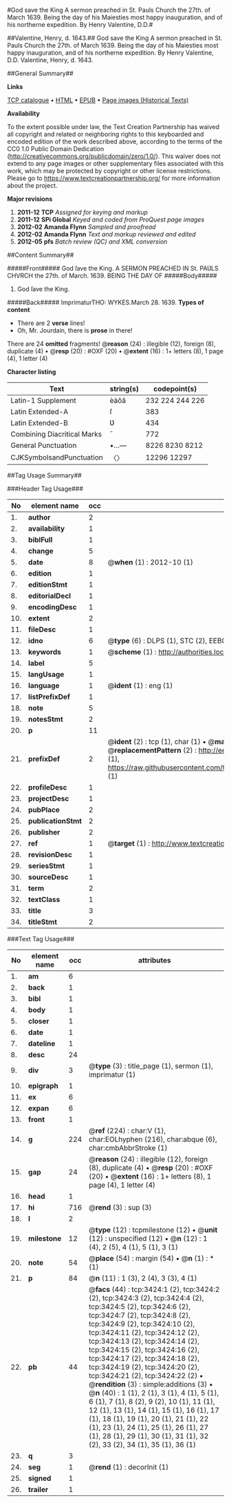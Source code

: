 #God save the King A sermon preached in St. Pauls Church the 27th. of March 1639. Being the day of his Maiesties most happy inauguration, and of his northerne expedition. By Henry Valentine, D.D.#

##Valentine, Henry, d. 1643.##
God save the King A sermon preached in St. Pauls Church the 27th. of March 1639. Being the day of his Maiesties most happy inauguration, and of his northerne expedition. By Henry Valentine, D.D.
Valentine, Henry, d. 1643.

##General Summary##

**Links**

[TCP catalogue](http://www.ota.ox.ac.uk/tcp/)  • 
[HTML](http://tei.it.ox.ac.uk/tcp/Texts-HTML/free/A14/A14262.html)  • 
[EPUB](http://tei.it.ox.ac.uk/tcp/Texts-EPUB/free/A14/A14262.epub) • 
[Page images (Historical Texts)](https://historicaltexts.jisc.ac.uk/eebo-99839030e)

**Availability**

To the extent possible under law, the Text Creation Partnership has waived all copyright and related or neighboring rights to this keyboarded and encoded edition of the work described above, according to the terms of the CC0 1.0 Public Domain Dedication (http://creativecommons.org/publicdomain/zero/1.0/). This waiver does not extend to any page images or other supplementary files associated with this work, which may be protected by copyright or other license restrictions. Please go to https://www.textcreationpartnership.org/ for more information about the project.

**Major revisions**

1. __2011-12__ __TCP__ *Assigned for keying and markup*
1. __2011-12__ __SPi Global__ *Keyed and coded from ProQuest page images*
1. __2012-02__ __Amanda Flynn__ *Sampled and proofread*
1. __2012-02__ __Amanda Flynn__ *Text and markup reviewed and edited*
1. __2012-05__ __pfs__ *Batch review (QC) and XML conversion*

##Content Summary##

#####Front#####
God ſave the King. A SERMON PREACHED IN St. PAƲLS CHVRCH the 27th. of March. 1639. BEING THE DAY OF 
#####Body#####

1. God ſave the King.

#####Back#####
ImprimaturTHO: WYKES.March 28. 1639.
**Types of content**

  * There are 2 **verse** lines!
  * Oh, Mr. Jourdain, there is **prose** in there!

There are 24 **omitted** fragments! 
 @__reason__ (24) : illegible (12), foreign (8), duplicate (4)  •  @__resp__ (20) : #OXF (20)  •  @__extent__ (16) : 1+ letters (8), 1 page (4), 1 letter (4)

**Character listing**


|Text|string(s)|codepoint(s)|
|---|---|---|
|Latin-1 Supplement|èàôâ|232 224 244 226|
|Latin Extended-A|ſ|383|
|Latin Extended-B|Ʋ|434|
|Combining             Diacritical Marks|̄|772|
|General Punctuation|•…—|8226 8230 8212|
|CJKSymbolsandPunctuation|〈〉|12296 12297|

##Tag Usage Summary##

###Header Tag Usage###

|No|element name|occ|attributes|
|---|---|---|---|
|1.|__author__|2||
|2.|__availability__|1||
|3.|__biblFull__|1||
|4.|__change__|5||
|5.|__date__|8| @__when__ (1) : 2012-10 (1)|
|6.|__edition__|1||
|7.|__editionStmt__|1||
|8.|__editorialDecl__|1||
|9.|__encodingDesc__|1||
|10.|__extent__|2||
|11.|__fileDesc__|1||
|12.|__idno__|6| @__type__ (6) : DLPS (1), STC (2), EEBO-CITATION (1), PROQUEST (1), VID (1)|
|13.|__keywords__|1| @__scheme__ (1) : http://authorities.loc.gov/ (1)|
|14.|__label__|5||
|15.|__langUsage__|1||
|16.|__language__|1| @__ident__ (1) : eng (1)|
|17.|__listPrefixDef__|1||
|18.|__note__|5||
|19.|__notesStmt__|2||
|20.|__p__|11||
|21.|__prefixDef__|2| @__ident__ (2) : tcp (1), char (1)  •  @__matchPattern__ (2) : ([0-9\-]+):([0-9IVX]+) (1), (.+) (1)  •  @__replacementPattern__ (2) : http://eebo.chadwyck.com/downloadtiff?vid=$1&page=$2 (1), https://raw.githubusercontent.com/textcreationpartnership/Texts/master/tcpchars.xml#$1 (1)|
|22.|__profileDesc__|1||
|23.|__projectDesc__|1||
|24.|__pubPlace__|2||
|25.|__publicationStmt__|2||
|26.|__publisher__|2||
|27.|__ref__|1| @__target__ (1) : http://www.textcreationpartnership.org/docs/. (1)|
|28.|__revisionDesc__|1||
|29.|__seriesStmt__|1||
|30.|__sourceDesc__|1||
|31.|__term__|2||
|32.|__textClass__|1||
|33.|__title__|3||
|34.|__titleStmt__|2||


###Text Tag Usage###

|No|element name|occ|attributes|
|---|---|---|---|
|1.|__am__|6||
|2.|__back__|1||
|3.|__bibl__|1||
|4.|__body__|1||
|5.|__closer__|1||
|6.|__date__|1||
|7.|__dateline__|1||
|8.|__desc__|24||
|9.|__div__|3| @__type__ (3) : title_page (1), sermon (1), imprimatur (1)|
|10.|__epigraph__|1||
|11.|__ex__|6||
|12.|__expan__|6||
|13.|__front__|1||
|14.|__g__|224| @__ref__ (224) : char:V (1), char:EOLhyphen (216), char:abque (6), char:cmbAbbrStroke (1)|
|15.|__gap__|24| @__reason__ (24) : illegible (12), foreign (8), duplicate (4)  •  @__resp__ (20) : #OXF (20)  •  @__extent__ (16) : 1+ letters (8), 1 page (4), 1 letter (4)|
|16.|__head__|1||
|17.|__hi__|716| @__rend__ (3) : sup (3)|
|18.|__l__|2||
|19.|__milestone__|12| @__type__ (12) : tcpmilestone (12)  •  @__unit__ (12) : unspecified (12)  •  @__n__ (12) : 1 (4), 2 (5), 4 (1), 5 (1), 3 (1)|
|20.|__note__|54| @__place__ (54) : margin (54)  •  @__n__ (1) : * (1)|
|21.|__p__|84| @__n__ (11) : 1 (3), 2 (4), 3 (3), 4 (1)|
|22.|__pb__|44| @__facs__ (44) : tcp:3424:1 (2), tcp:3424:2 (2), tcp:3424:3 (2), tcp:3424:4 (2), tcp:3424:5 (2), tcp:3424:6 (2), tcp:3424:7 (2), tcp:3424:8 (2), tcp:3424:9 (2), tcp:3424:10 (2), tcp:3424:11 (2), tcp:3424:12 (2), tcp:3424:13 (2), tcp:3424:14 (2), tcp:3424:15 (2), tcp:3424:16 (2), tcp:3424:17 (2), tcp:3424:18 (2), tcp:3424:19 (2), tcp:3424:20 (2), tcp:3424:21 (2), tcp:3424:22 (2)  •  @__rendition__ (3) : simple:additions (3)  •  @__n__ (40) : 1 (1), 2 (1), 3 (1), 4 (1), 5 (1), 6 (1), 7 (1), 8 (2), 9 (2), 10 (1), 11 (1), 12 (1), 13 (1), 14 (1), 15 (1), 16 (1), 17 (1), 18 (1), 19 (1), 20 (1), 21 (1), 22 (1), 23 (1), 24 (1), 25 (1), 26 (1), 27 (1), 28 (1), 29 (1), 30 (1), 31 (1), 32 (2), 33 (2), 34 (1), 35 (1), 36 (1)|
|23.|__q__|3||
|24.|__seg__|1| @__rend__ (1) : decorInit (1)|
|25.|__signed__|1||
|26.|__trailer__|1||
